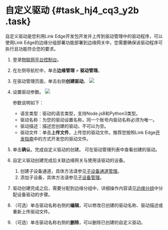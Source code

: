 # 自定义驱动 {#task_hj4_cq3_y2b .task}

自定义驱动是您利用Link Edge开发包开发并上传到驱动管理中的驱动程序，可以使用Link Edge的边缘分组部署功能部署到边缘网关中，您需要确保该驱动程序可执行且功能符合您的要求。

1.  登录[物联网平台控制台](https://iot.console.aliyun.com/)。 
2.  在左侧导航栏中，单击**边缘管理** \> **驱动管理**。 
3.  在驱动管理页面，单击右侧**创建驱动**。 ![](http://static-aliyun-doc.oss-cn-hangzhou.aliyuncs.com/assets/img/18781/153908145510611_zh-CN.png) 
4.  设置驱动参数。 ![](http://static-aliyun-doc.oss-cn-hangzhou.aliyuncs.com/assets/img/18781/153908145610612_zh-CN.png)

    参数说明如下：

    -   语言类型：驱动的语言类型，支持Node.js8和Python3类型。
    -   驱动名称：为您的驱动设置名称，同一个账号内驱动名称必须为唯一。
    -   驱动描述：描述您创建的驱动，不可以为空。
    -   驱动文件：单击**上传文件**，上传您的驱动文件。推荐您按照Link Edge[开发指南](../../../../cn.zh-CN/开发指南/边缘开发指南/设备接入开发综合示例.md#)中的方式开发您的驱动文件。
5.  单击**确认**，完成自定义驱动的创建。 可在驱动管理列表中查看创建的驱动。
6.  自定义驱动创建完成后关联边缘网关与使用该驱动的设备。 
    1.  创建子设备通道，具体方法请参见[子设备通道管理](../../../../cn.zh-CN/用户指南/产品与设备/网关与子设备/子设备通道管理.md#)。 
    2.  添加子设备，具体方法请参见[子设备管理](../../../../cn.zh-CN/用户指南/产品与设备/网关与子设备/子设备管理.md#)。 
7.  驱动创建完成之后，需要分配到边缘分组中，详细操作内容请见[边缘分组](cn.zh-CN/用户指南/边缘分组.md#)中分配设备驱动的步骤。 
8.  （可选）单击驱动名称右侧的**编辑**，可以修改已创建的驱动名称、驱动描述或重新上传驱动文件。 
9.  （可选）单击驱动名称右侧的**删除**，可以删除已创建的自定义驱动。 

